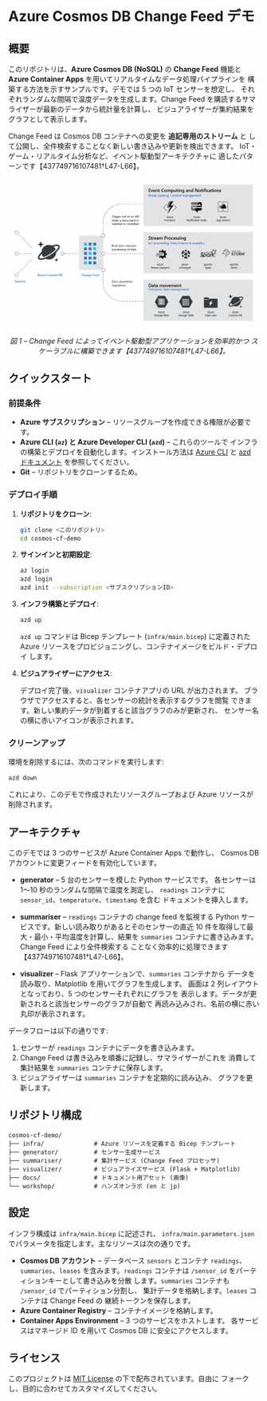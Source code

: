 # Azure Cosmos DB Change Feed デモ

## 概要

このリポジトリは、**Azure Cosmos DB (NoSQL)** の **Change Feed** 機能と
**Azure Container Apps** を用いてリアルタイムなデータ処理パイプラインを
構築する方法を示すサンプルです。デモでは 5 つの IoT センサーを想定し、
それぞれランダムな間隔で温度データを生成します。Change Feed
を購読するサマライザーが最新のデータから統計量を計算し、
ビジュアライザーが集約結果をグラフとして表示します。

Change Feed は Cosmos DB コンテナへの変更を **追記専用のストリーム** と
して公開し、全件検索することなく新しい書き込みや更新を検出できます。
IoT・ゲーム・リアルタイム分析など、イベント駆動型アーキテクチャに
適したパターンです【437749716107481†L47-L66】。

<div align="center">
  <img src="docs/assets/change_feed_overview.png" alt="Change Feed のアーキテクチャ図" width="600" />
  <p><em>図 1 – Change Feed によってイベント駆動型アプリケーションを効率的かつ
  スケーラブルに構築できます【437749716107481†L47-L66】。</em></p>
</div>

## クイックスタート

### 前提条件

* **Azure サブスクリプション** – リソースグループを作成できる権限が必要です。
* **Azure CLI (`az`) と Azure Developer CLI (`azd`)** – これらのツールで
  インフラの構築とデプロイを自動化します。インストール方法は
  [Azure CLI](https://aka.ms/install-azure-cli) と
  [azd ドキュメント](https://aka.ms/azd) を参照してください。
* **Git** – リポジトリをクローンするため。

### デプロイ手順

1. **リポジトリをクローン**:

   ```bash
   git clone <このリポジトリ>
   cd cosmos-cf-demo
   ```

2. **サインインと初期設定**:

   ```bash
   az login
   azd login
   azd init --subscription <サブスクリプションID>
   ```

3. **インフラ構築とデプロイ**:

   ```bash
   azd up
   ```

   `azd up` コマンドは Bicep テンプレート (`infra/main.bicep`) に定義された
   Azure リソースをプロビジョニングし、コンテナイメージをビルド・デプロイ
   します。

4. **ビジュアライザーにアクセス**:

   デプロイ完了後、`visualizer` コンテナアプリの URL が出力されます。
   ブラウザでアクセスすると、各センサーの統計を表示するグラフを閲覧
   できます。新しい集約データが到着すると該当グラフのみが更新され、
   センサー名の横に赤いアイコンが表示されます。

### クリーンアップ

環境を削除するには、次のコマンドを実行します:

```bash
azd down
```

これにより、このデモで作成されたリソースグループおよび Azure リソースが
削除されます。

## アーキテクチャ

このデモでは 3 つのサービスが Azure Container Apps で動作し、
Cosmos DB アカウントに変更フィードを有効化しています。

* **generator** – 5 台のセンサーを模した Python サービスです。
  各センサーは 1〜10 秒のランダムな間隔で温度を測定し、
  `readings` コンテナに `sensor_id`、`temperature`、`timestamp` を含む
  ドキュメントを挿入します。

* **summariser** – `readings` コンテナの change feed を監視する
  Python サービスです。新しい読み取りがあるとそのセンサーの直近
  10 件を取得して最大・最小・平均温度を計算し、結果を
  `summaries` コンテナに書き込みます。Change Feed により全件検索する
  ことなく効率的に処理できます【437749716107481†L47-L66】。

* **visualizer** – Flask アプリケーションで、`summaries` コンテナから
  データを読み取り、Matplotlib を用いてグラフを生成します。
  画面は 2 列レイアウトとなっており、5 つのセンサーそれぞれにグラフを
  表示します。データが更新されると該当センサーのグラフが自動で
  再読み込みされ、名前の横に赤い丸印が表示されます。

データフローは以下の通りです:

1. センサーが `readings` コンテナにデータを書き込みます。
2. Change Feed は書き込みを順番に記録し、サマライザーがこれを
   消費して集計結果を `summaries` コンテナに保存します。
3. ビジュアライザーは `summaries` コンテナを定期的に読み込み、
   グラフを更新します。

## リポジトリ構成

```
cosmos-cf-demo/
├── infra/              # Azure リソースを定義する Bicep テンプレート
├── generator/          # センサー生成サービス
├── summariser/         # 集計サービス (Change Feed プロセッサ)
├── visualizer/         # ビジュアライズサービス (Flask + Matplotlib)
├── docs/               # ドキュメント用アセット (画像)
└── workshop/           # ハンズオンラボ (en と jp)
```

## 設定

インフラ構成は `infra/main.bicep` に記述され、
`infra/main.parameters.json` でパラメータを指定します。主なリソースは次の通りです。

* **Cosmos DB アカウント** – データベース `sensors` とコンテナ
  `readings`、`summaries`、`leases` を含みます。`readings`
  コンテナは `/sensor_id` をパーティションキーとして書き込みを分散
  します。`summaries` コンテナも `/sensor_id` でパーティション分割し、
  集計データを格納します。`leases` コンテナは Change Feed の
  継続トークンを保存します。
* **Azure Container Registry** – コンテナイメージを格納します。
* **Container Apps Environment** – 3 つのサービスをホストします。
  各サービスはマネージド ID を用いて Cosmos DB に安全にアクセスします。

## ライセンス

このプロジェクトは [MIT License](LICENSE) の下で配布されています。自由に
フォークし、目的に合わせてカスタマイズしてください。
